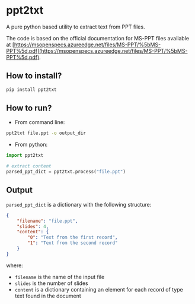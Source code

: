 # ppt2txt

A pure python based utility to extract text from PPT files.

The code is based on the official documentation for MS-PPT files available at [https://msopenspecs.azureedge.net/files/MS-PPT/%5bMS-PPT%5d.pdf](https://msopenspecs.azureedge.net/files/MS-PPT/%5bMS-PPT%5d.pdf).

## How to install?

```bash
pip install ppt2txt
```

## How to run?

- From command line:
```bash
ppt2txt file.ppt -o output_dir
```

- From python:
```python
import ppt2txt

# extract content
parsed_ppt_dict = ppt2txt.process("file.ppt") 
```

## Output

`parsed_ppt_dict` is a dictionary with the following structure:

```json
{
    "filename": "file.ppt",
    "slides": 4,
    "content": {
        "0": "Text from the first record",
        "1": "Text from the second record"
    }
}
```

where:
- `filename` is the name of the input file
- `slides` is the number of slides
- `content` is a dictionary containing an element for each record of type text found in the document